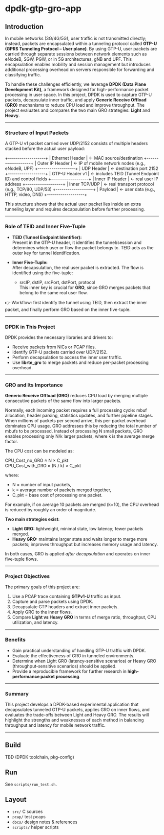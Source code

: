 # dpdk-gtp-gro-app

## Introduction

In mobile networks (3G/4G/5G), user traffic is not transmitted directly; instead, packets are encapsulated within a tunneling protocol called **GTP-U (GPRS Tunneling Protocol – User plane)**. By using GTP-U, user packets are carried through separate sessions between network elements such as eNodeB, SGW, PGW, or in 5G architectures, gNB and UPF. This encapsulation enables mobility and session management but introduces additional processing overhead on servers responsible for forwarding and classifying traffic.

To handle these challenges efficiently, we leverage **DPDK (Data Plane Development Kit)**, a framework designed for high-performance packet processing in user space. In this project, DPDK is used to capture GTP-U packets, decapsulate inner traffic, and apply **Generic Receive Offload (GRO)** mechanisms to reduce CPU load and improve throughput. The project evaluates and compares the two main GRO strategies: **Light** and **Heavy**.

---

### Structure of Input Packets

A GTP-U v1 packet carried over UDP/2152 consists of multiple headers stacked before the actual user payload:

+-------------------+
| Ethernet Header   |  ← MAC source/destination
+-------------------+
| Outer IP Header   |  ← IP of mobile network nodes (e.g., eNodeB, UPF)
+-------------------+
| UDP Header        |  ← destination port 2152
+-------------------+
| GTP-U Header v1   |  ← includes TEID (Tunnel Endpoint ID) and control fields
+-------------------+
| Inner IP Header   |  ← real user IP address
+-------------------+
| Inner TCP/UDP     |  ← real transport protocol (e.g., TCP/80, UDP/53)
+-------------------+
| Payload           |  ← user data (e.g., HTTP, video, DNS)
+-------------------+

This structure shows that the actual user packet lies inside an extra tunneling layer and requires decapsulation before further processing.

---

### Role of TEID and Inner Five-Tuple

- **TEID (Tunnel Endpoint Identifier):**  
  Present in the GTP-U header, it identifies the tunnel/session and determines which user or flow the packet belongs to. TEID acts as the outer key for tunnel identification.

- **Inner Five-Tuple:**  
  After decapsulation, the real user packet is extracted. The flow is identified using the five-tuple:
  - srcIP, dstIP, srcPort, dstPort, protocol  
  This inner key is crucial for **GRO**, since GRO merges packets that belong to the same real user flow.

👉 Workflow: first identify the tunnel using TEID, then extract the inner packet, and finally perform GRO based on the inner five-tuple.

---

### DPDK in This Project

DPDK provides the necessary libraries and drivers to:
- Receive packets from NICs or PCAP files.  
- Identify GTP-U packets carried over UDP/2152.  
- Perform decapsulation to access the inner user traffic.  
- Use **librte_gro** to merge packets and reduce per-packet processing overhead.  

---

### GRO and Its Importance

**Generic Receive Offload (GRO)** reduces CPU load by merging multiple consecutive packets of the same flow into larger packets.  

Normally, each incoming packet requires a full processing cycle: mbuf allocation, header parsing, statistics updates, and further pipeline stages. When millions of packets per second arrive, this per-packet overhead dominates CPU usage. GRO addresses this by reducing the total number of mbufs to be processed. Instead of processing N small packets, GRO enables processing only N/k larger packets, where k is the average merge factor.

The CPU cost can be modeled as:

CPU_Cost_no_GRO ≈ N × C_pkt  
CPU_Cost_with_GRO ≈ (N / k) × C_pkt  

where:  
- N = number of input packets,  
- k = average number of packets merged together,  
- C_pkt = base cost of processing one packet.  

For example, if on average 10 packets are merged (k=10), the CPU overhead is reduced by roughly an order of magnitude.

**Two main strategies exist:**  
- **Light GRO:** lightweight, minimal state, low latency; fewer packets merged.  
- **Heavy GRO:** maintains larger state and waits longer to merge more packets; improves throughput but increases memory usage and latency.

In both cases, GRO is applied *after decapsulation* and operates on inner five-tuple flows.

---

### Project Objectives

The primary goals of this project are:
1. Use a PCAP trace containing **GTPv1-U** traffic as input.  
2. Capture and parse packets using DPDK.  
3. Decapsulate GTP headers and extract inner packets.  
4. Apply GRO to the inner flows.  
5. Compare **Light vs Heavy GRO** in terms of merge ratio, throughput, CPU utilization, and latency.

---

### Benefits

- Gain practical understanding of handling GTP-U traffic with DPDK.  
- Evaluate the effectiveness of GRO in tunneled environments.  
- Determine when Light GRO (latency-sensitive scenarios) or Heavy GRO (throughput-sensitive scenarios) should be applied.  
- Provide a reproducible framework for further research in **high-performance packet processing**.  

---

### Summary

This project develops a DPDK-based experimental application that decapsulates tunneled GTP-U packets, applies GRO on inner flows, and evaluates the trade-offs between Light and Heavy GRO. The results will highlight the strengths and weaknesses of each method in balancing throughput and latency for mobile network traffic.

---

## Build
TBD (DPDK toolchain, pkg-config)

## Run
See `scripts/run_test.sh`.

## Layout
- `src/` C sources
- `pcap/` test pcaps
- `docs/` design notes & references
- `scripts/` helper scripts
